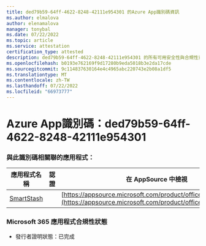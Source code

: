 ```yaml
---
title: ded79b59-64ff-4622-8248-42111e954301 的Azure App識別碼資訊
ms.author: elmalova
author: elenamalova
manager: tonybal
ms.date: 07/22/2022
ms.topic: article
ms.service: attestation
certification_type: attested
description: ded79b59-64ff-4622-8248-42111e954301 的所有可用安全性與合規性資訊。
ms.openlocfilehash: b0193e762169f9d17280b9eda5018b3e2da17cde
ms.sourcegitcommit: 9c114837630164e4c4965abc220743e2b08a1df5
ms.translationtype: MT
ms.contentlocale: zh-TW
ms.lasthandoff: 07/22/2022
ms.locfileid: "66973777"
---
```

# <a name="azure-app-id-ded79b59-64ff-4622-8248-42111e954301"></a>Azure App識別碼：ded79b59-64ff-4622-8248-42111e954301


### <a name="apps-associated-with-this-id"></a>與此識別碼相關聯的應用程式：
| **應用程式名稱** | **認證** | **在 AppSource 中檢視** |
|--------------|---------------|-----------------------|
| [SmartStash](../forward/WA200004223.md) |  | [https://appsource.microsoft.com/product/office/WA200004223](https://appsource.microsoft.com/product/office/WA200004223) |

### <a name="microsoft-365-app-compliance-status"></a>Microsoft 365 應用程式合規性狀態
- 發行者證明狀態：已完成
